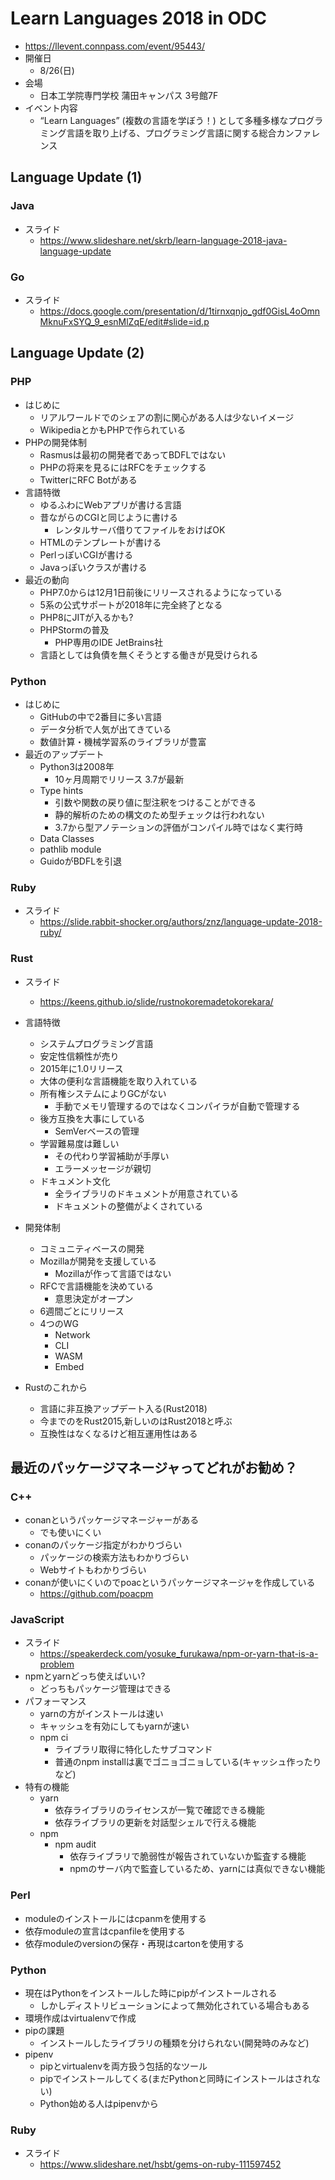 # Learn Languages 2018 in ODC

- https://llevent.connpass.com/event/95443/
- 開催日
    - 8/26(日)
- 会場
    - 日本工学院専門学校 蒲田キャンパス 3号館7F
- イベント内容
    - “Learn Languages” (複数の言語を学ぼう！) として多種多様なプログラミング言語を取り上げる、プログラミング言語に関する総合カンファレンス

## Language Update (1)

### Java

- スライド
    - https://www.slideshare.net/skrb/learn-language-2018-java-language-update

### Go

- スライド
    - https://docs.google.com/presentation/d/1tirnxqnjo_gdf0GisL4oOmnMknuFxSYQ_9_esnMlZqE/edit#slide=id.p

## Language Update (2)

### PHP

- はじめに
    - リアルワールドでのシェアの割に関心がある人は少ないイメージ
    - WikipediaとかもPHPで作られている
- PHPの開発体制
    - Rasmusは最初の開発者であってBDFLではない
    - PHPの将来を見るにはRFCをチェックする
    - TwitterにRFC Botがある
- 言語特徴
    - ゆるふわにWebアプリが書ける言語
    - 昔ながらのCGIと同じように書ける
        - レンタルサーバ借りてファイルをおけばOK
    - HTMLのテンプレートが書ける
    - PerlっぽいCGIが書ける
    - Javaっぽいクラスが書ける
- 最近の動向
    - PHP7.0からは12月1日前後にリリースされるようになっている
    - 5系の公式サポートが2018年に完全終了となる
    - PHP8にJITが入るかも?
    - PHPStormの普及
        - PHP専用のIDE JetBrains社
    - 言語としては負債を無くそうとする働きが見受けられる

### Python

- はじめに
    - GitHubの中で2番目に多い言語
    - データ分析で人気が出てきている
    - 数値計算・機械学習系のライブラリが豊富
- 最近のアップデート
    - Python3は2008年
        - 10ヶ月周期でリリース 3.7が最新
    - Type hints
        - 引数や関数の戻り値に型注釈をつけることができる
        - 静的解析のための構文のため型チェックは行われない
        - 3.7から型アノテーションの評価がコンパイル時ではなく実行時
    - Data Classes
    - pathlib module
    - GuidoがBDFLを引退

### Ruby

- スライド
    - https://slide.rabbit-shocker.org/authors/znz/language-update-2018-ruby/

### Rust

- スライド
    - https://keens.github.io/slide/rustnokoremadetokorekara/

- 言語特徴
    - システムプログラミング言語
    - 安定性信頼性が売り
    - 2015年に1.0リリース
    - 大体の便利な言語機能を取り入れている
    - 所有権システムによりGCがない
        - 手動でメモリ管理するのではなくコンパイラが自動で管理する
    - 後方互換を大事にしている
        - SemVerベースの管理
    - 学習難易度は難しい
        - その代わり学習補助が手厚い
        - エラーメッセージが親切
    - ドキュメント文化
        - 全ライブラリのドキュメントが用意されている
        - ドキュメントの整備がよくされている
- 開発体制
    - コミュニティベースの開発
    - Mozillaが開発を支援している
        - Mozillaが作って言語ではない
    - RFCで言語機能を決めている
        - 意思決定がオープン
    - 6週間ごとにリリース
    - 4つのWG
        - Network
        - CLI
        - WASM
        - Embed
- Rustのこれから
    - 言語に非互換アップデート入る(Rust2018)
    - 今までのをRust2015,新しいのはRust2018と呼ぶ
    - 互換性はなくなるけど相互運用性はある

## 最近のパッケージマネージャってどれがお勧め？

### C++

- conanというパッケージマネージャーがある
    - でも使いにくい
- conanのパッケージ指定がわかりづらい
    - パッケージの検索方法もわかりづらい
    - Webサイトもわかりづらい
- conanが使いにくいのでpoacというパッケージマネージャを作成している
    - https://github.com/poacpm

### JavaScript

- スライド
    - https://speakerdeck.com/yosuke_furukawa/npm-or-yarn-that-is-a-problem
- npmとyarnどっち使えばいい?
    - どっちもパッケージ管理はできる
- パフォーマンス
    - yarnの方がインストールは速い
    - キャッシュを有効にしてもyarnが速い
    - npm ci
        - ライブラリ取得に特化したサブコマンド
        - 普通のnpm installは裏でゴニョゴニョしている(キャッシュ作ったりなど)
- 特有の機能
    - yarn
        - 依存ライブラリのライセンスが一覧で確認できる機能
        - 依存ライブラリの更新を対話型シェルで行える機能
    - npm
        - npm audit
            - 依存ライブラリで脆弱性が報告されていないか監査する機能
            - npmのサーバ内で監査しているため、yarnには真似できない機能

### Perl

- moduleのインストールにはcpanmを使用する
- 依存moduleの宣言はcpanfileを使用する
- 依存moduleのversionの保存・再現はcartonを使用する

### Python

- 現在はPythonをインストールした時にpipがインストールされる
    - しかしディストリビューションによって無効化されている場合もある
- 環境作成はvirtualenvで作成
- pipの課題
    - インストールしたライブラリの種類を分けられない(開発時のみなど)
- pipenv
    - pipとvirtualenvを両方扱う包括的なツール
    - pipでインストールしてくる(まだPythonと同時にインストールはされない)
    - Python始める人はpipenvから

### Ruby

- スライド
    - https://www.slideshare.net/hsbt/gems-on-ruby-111597452
